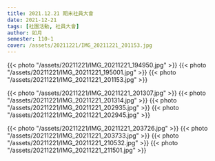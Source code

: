 ```yaml
---
title: 2021.12.21 期末社員大會
date: 2021-12-21
tags: [社團活動, 社員大會]
author: 如月
semester: 110-1
cover: /assets/20211221/IMG_20211221_201153.jpg
---
```



{{< photo "/assets/20211221/IMG_20211221_194950.jpg" >}} {{< photo "/assets/20211221/IMG_20211221_195001.jpg" >}}
{{< photo "/assets/20211221/IMG_20211221_201153.jpg" >}}

{{< photo "/assets/20211221/IMG_20211221_201307.jpg" >}} {{< photo "/assets/20211221/IMG_20211221_201314.jpg" >}}
{{< photo "/assets/20211221/IMG_20211221_202935.jpg" >}} {{< photo "/assets/20211221/IMG_20211221_202945.jpg" >}}

{{< photo "/assets/20211221/IMG_20211221_203726.jpg" >}} {{< photo "/assets/20211221/IMG_20211221_203733.jpg" >}}
{{< photo "/assets/20211221/IMG_20211221_210532.jpg" >}} {{< photo "/assets/20211221/IMG_20211221_211501.jpg" >}}
